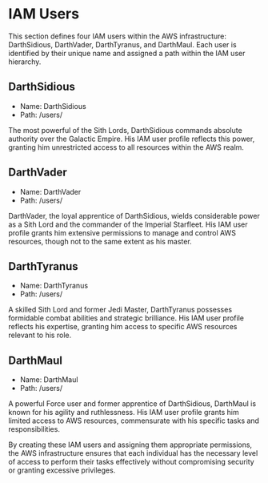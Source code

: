 # IAM Users

This section defines four IAM users within the AWS infrastructure: DarthSidious, DarthVader, DarthTyranus, and DarthMaul. Each user is identified by their unique name and assigned a path within the IAM user hierarchy.

## DarthSidious

* Name: DarthSidious
* Path: /users/

The most powerful of the Sith Lords, DarthSidious commands absolute authority over the Galactic Empire. His IAM user profile reflects this power, granting him unrestricted access to all resources within the AWS realm.

## DarthVader

* Name: DarthVader
* Path: /users/

DarthVader, the loyal apprentice of DarthSidious, wields considerable power as a Sith Lord and the commander of the Imperial Starfleet. His IAM user profile grants him extensive permissions to manage and control AWS resources, though not to the same extent as his master.

## DarthTyranus

* Name: DarthTyranus
* Path: /users/

A skilled Sith Lord and former Jedi Master, DarthTyranus possesses formidable combat abilities and strategic brilliance. His IAM user profile reflects his expertise, granting him access to specific AWS resources relevant to his role.

## DarthMaul

* Name: DarthMaul
* Path: /users/

A powerful Force user and former apprentice of DarthSidious, DarthMaul is known for his agility and ruthlessness. His IAM user profile grants him limited access to AWS resources, commensurate with his specific tasks and responsibilities.

By creating these IAM users and assigning them appropriate permissions, the AWS infrastructure ensures that each individual has the necessary level of access to perform their tasks effectively without compromising security or granting excessive privileges.
